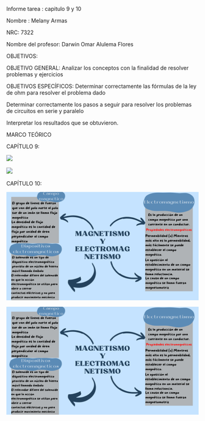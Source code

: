 Informe tarea : capitulo 9 y 10

Nombre : Melany Armas

NRC: 7322

Nombre del profesor: Darwin Omar Alulema Flores

OBJETIVOS:

OBJETIVO GENERAL: Analizar los conceptos con la finalidad de resolver problemas y ejercicios

OBJETIVOS ESPECÍFICOS: Determinar correctamente las fórmulas de la ley de ohm para resolver el problema dado

Determinar correctamente los pasos a seguir para resolver los problemas de circuitos en serie y paralelo

Interpretar los resultados que se obtuvieron.

MARCO TEÓRICO

CAPÍTULO 9:

![](https://github.com/MelanyArmas/Tarea-5/blob/main/An%C3%A1lisis%20de%20ramas%2C%20lazos%20y%20nodos.png)

![](https://github.com/MelanyArmas/Tarea-5/blob/main/An%C3%A1lisis%20de%20ramas%2C%20lazos%20y%20nodos%20(1).png)

CAPÍTULO 10:

![](https://github.com/MelanyArmas/Tarea-5/blob/main/MAGNETISMO%20Y%20ELECTROMAGNETISMO.png)

![](https://github.com/MelanyArmas/Tarea-5/blob/main/MAGNETISMO%20Y%20ELECTROMAGNETISMO.png)
